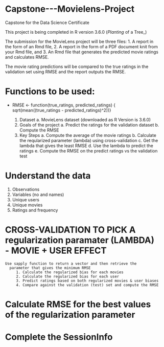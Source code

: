 # Capstone---Movielens-Project
Capstone for the Data Science Certificate

This project is being completed in R version 3.6.0 (_Planting_ of a Tree_)

The submission for the MovieLens project will be three files: 
    1. A report in the form of an Rmd file, 
    2. A report in the form of a PDF document knit from your Rmd file, and 
    3. An Rmd file that generates the predicted movie ratings and calculates RMSE. 

The movie rating predictions will be compared to the true ratings in the validation set using RMSE and the report outputs the RMSE.

# Functions to be used:   
- RMSE <- function(true_ratings, predicted_ratings) {
                sqrt(mean((true_ratings - predicted_ratings)^2))}

    1. Dataset
       a. MovieLens dataset (downloaded as R Version is 3.6.0)
    2. Goals of the project
       a. Predict the ratings for the validation dataset
       b. Compute the RMSE
    3. Key Steps
       a. Compute the average of the movie ratings
       b. Calculate the reqularized parameter (lambda) using cross-validation
       c. Get the lambda that gives the least RMSE
       d. Use the lambda to predict the ratings
       e. Compute the RMSE on the predict ratings vs the validation test
       
# Understand the data
   1. Observations
   2. Variables (no and names)
   3. Unique users
   4. Unique movies
   5. Ratings and frequency
   
#   CROSS-VALIDATION TO PICK A regularization paramater (LAMBDA) - MOVIE + USER EFFECT
    Use sapply function to return a vector and then retrieve the 
      parameter that gives the minimum RMSE
         1. Calculate the regularized bias for each movies
         2. Calculate the regularized bias for each user
         3. Predict ratings based on both regularized movies & user biases
         4. Compare against the validation (test) set and compute the RMSE
         
# Calculate RMSE for the best values of the regularization parameter

# Complete the SessionInfo


